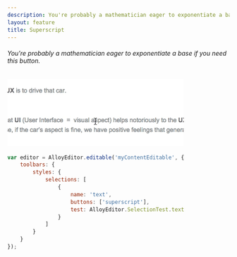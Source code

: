 ```yaml
---
description: You're probably a mathematician eager to exponentiate a base if you need this button.
layout: feature
title: Superscript
---
```

###### You're probably a mathematician eager to exponentiate a base if you need this button.

<div class="thumbnail">
  <img class="img img-polaroid" src="/images/features/button-superscript.gif"/>
</div>

```javascript
var editor = AlloyEditor.editable('myContentEditable', {
	toolbars: {
		styles: {
			selections: [
				{
					name: 'text',
					buttons: ['superscript'],
					test: AlloyEditor.SelectionTest.text
				}
			]
		}
	}
});
```